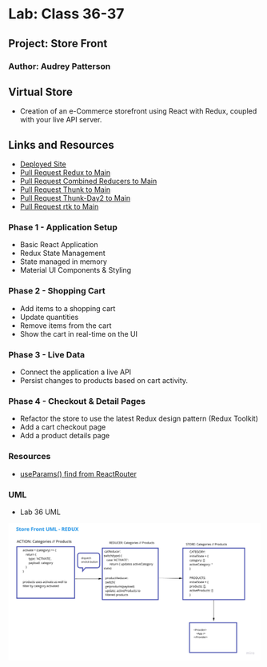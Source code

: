 # Lab: Class 36-37

## Project: Store Front

### Author: Audrey Patterson

## Virtual Store

- Creation of an e-Commerce storefront using React with Redux, coupled with your live API server.

## Links and Resources

- [Deployed Site](https://nervous-ritchie-ae064d.netlify.app/)
- [Pull Request Redux to Main](https://github.com/arpatterson31/storefront/pull/1)
- [Pull Request Combined Reducers to Main](https://github.com/arpatterson31/storefront/pull/2)
- [Pull Request Thunk to Main](https://github.com/arpatterson31/storefront/pull/3)
- [Pull Request Thunk-Day2 to Main](https://github.com/arpatterson31/storefront/pull/4)
- [Pull Request rtk to Main](https://github.com/arpatterson31/storefront/pull/7)

### Phase 1 - Application Setup

- Basic React Application
- Redux State Management
- State managed in memory
- Material UI Components & Styling

### Phase 2 - Shopping Cart

- Add items to a shopping cart
- Update quantities
- Remove items from the cart
- Show the cart in real-time on the UI

### Phase 3 - Live Data

- Connect the application a live API
- Persist changes to products based on cart activity.

### Phase 4 - Checkout & Detail Pages

- Refactor the store to use the latest Redux design pattern (Redux Toolkit)
- Add a cart checkout page
- Add a product details page

### Resources

- [useParams() find from ReactRouter](https://reactrouter.com/web/example/url-params)

### UML

- Lab 36 UML

![Lab 36 UML](src/assets/lab36-uml.jpg)
